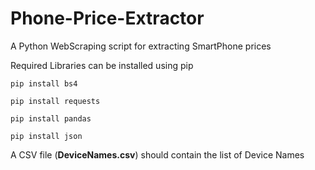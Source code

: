 # Phone-Price-Extractor
A Python WebScraping script for extracting SmartPhone prices

Required Libraries can be installed using pip

`pip install bs4`

`pip install requests`

`pip install pandas`

`pip install json`

A CSV file (<b>DeviceNames.csv</b>) should contain the list of Device Names
